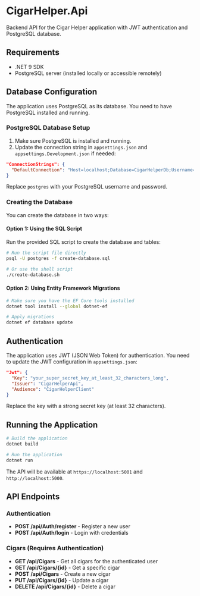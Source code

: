 # CigarHelper.Api

Backend API for the Cigar Helper application with JWT authentication and PostgreSQL database.

## Requirements

- .NET 9 SDK
- PostgreSQL server (installed locally or accessible remotely)

## Database Configuration

The application uses PostgreSQL as its database. You need to have PostgreSQL installed and running.

### PostgreSQL Database Setup

1. Make sure PostgreSQL is installed and running.
2. Update the connection string in `appsettings.json` and `appsettings.Development.json` if needed:

```json
"ConnectionStrings": {
  "DefaultConnection": "Host=localhost;Database=CigarHelperDb;Username=postgres;Password=postgres"
}
```

Replace `postgres` with your PostgreSQL username and password.

### Creating the Database

You can create the database in two ways:

#### Option 1: Using the SQL Script

Run the provided SQL script to create the database and tables:

```bash
# Run the script file directly
psql -U postgres -f create-database.sql

# Or use the shell script
./create-database.sh
```

#### Option 2: Using Entity Framework Migrations

```bash
# Make sure you have the EF Core tools installed
dotnet tool install --global dotnet-ef

# Apply migrations
dotnet ef database update
```

## Authentication

The application uses JWT (JSON Web Token) for authentication. You need to update the JWT configuration in `appsettings.json`:

```json
"Jwt": {
  "Key": "your_super_secret_key_at_least_32_characters_long",
  "Issuer": "CigarHelperApi",
  "Audience": "CigarHelperClient"
}
```

Replace the key with a strong secret key (at least 32 characters).

## Running the Application

```bash
# Build the application
dotnet build

# Run the application
dotnet run
```

The API will be available at `https://localhost:5001` and `http://localhost:5000`.

## API Endpoints

### Authentication

- **POST /api/Auth/register** - Register a new user
- **POST /api/Auth/login** - Login with credentials

### Cigars (Requires Authentication)

- **GET /api/Cigars** - Get all cigars for the authenticated user
- **GET /api/Cigars/{id}** - Get a specific cigar
- **POST /api/Cigars** - Create a new cigar
- **PUT /api/Cigars/{id}** - Update a cigar
- **DELETE /api/Cigars/{id}** - Delete a cigar 